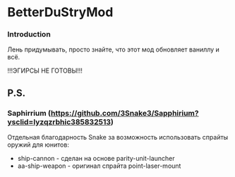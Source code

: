 # BetterDuStryMod
### Introduction
Лень придумывать, просто знайте, что этот мод обновляет ваниллу и всё.

!!!ЭГИРСЫ НЕ ГОТОВЫ!!!

## P.S.
### Saphirrium (https://github.com/3Snake3/Sapphirium?ysclid=lyzqzrbhic385832513)

Отдельная благодарность Snake за возможность использовать спрайты оружий для юнитов:
- ship-cannon - сделан на основе parity-unit-launcher
- aa-ship-weapon - оригинал спрайта point-laser-mount
